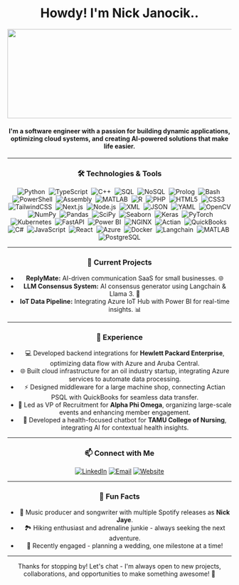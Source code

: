 <div align="center">

#  Howdy! I'm Nick Janocik..

<img src="https://media4.giphy.com/media/v1.Y2lkPTc5MGI3NjExaHhmODNkNDd1MjJwb3ZrcTd5bXQ4NWNwaWgyYnd4Y3N6anJza2tvbyZlcD12MV9pbnRlcm5hbF9naWZfYnlfaWQmY3Q9Zw/KmHueA88mFABT9GkkR/giphy.gif" width="600" height="200" />

#### I'm a software engineer with a passion for building dynamic applications, optimizing cloud systems, and creating AI-powered solutions that make life easier.

---

### 🛠️ Technologies & Tools  

<p>
<img src="https://img.shields.io/badge/-Python-3776AB?logo=python&logoColor=white" alt="Python"/>&nbsp;
<img src="https://img.shields.io/badge/-TypeScript-007ACC?logo=typescript&logoColor=white" alt="TypeScript"/>&nbsp;
<img src="https://img.shields.io/badge/-C++-00599C?logo=cplusplus&logoColor=white" alt="C++"/>&nbsp;
<img src="https://img.shields.io/badge/-SQL-4479A1?logo=sqlite&logoColor=white" alt="SQL"/>&nbsp;
<img src="https://img.shields.io/badge/-NoSQL-4DB33D?logo=mongodb&logoColor=white" alt="NoSQL"/>&nbsp;
<img src="https://img.shields.io/badge/-Prolog-FF5733?logo=prolog&logoColor=white" alt="Prolog"/>&nbsp;
<img src="https://img.shields.io/badge/-Bash-4EAA25?logo=gnubash&logoColor=white" alt="Bash"/>&nbsp;
<img src="https://img.shields.io/badge/-PowerShell-5391FE?logo=powershell&logoColor=white" alt="PowerShell"/>&nbsp;
<img src="https://img.shields.io/badge/-Assembly-6E4C13?logo=asm&logoColor=white" alt="Assembly"/>&nbsp;
<img src="https://img.shields.io/badge/-MATLAB-0076A8?logo=mathworks&logoColor=white" alt="MATLAB"/>&nbsp;
<img src="https://img.shields.io/badge/-R-276DC3?logo=r&logoColor=white" alt="R"/>&nbsp;
<img src="https://img.shields.io/badge/-PHP-777BB4?logo=php&logoColor=white" alt="PHP"/>&nbsp;
<img src="https://img.shields.io/badge/-HTML5-E34F26?logo=html5&logoColor=white" alt="HTML5"/>&nbsp;
<img src="https://img.shields.io/badge/-CSS3-1572B6?logo=css3&logoColor=white" alt="CSS3"/>&nbsp;
<img src="https://img.shields.io/badge/-TailwindCSS-38B2AC?logo=tailwindcss&logoColor=white" alt="TailwindCSS"/>&nbsp;
<img src="https://img.shields.io/badge/-Next.js-000000?logo=nextdotjs&logoColor=white" alt="Next.js"/>&nbsp;
<img src="https://img.shields.io/badge/-Node.js-339933?logo=nodedotjs&logoColor=white" alt="Node.js"/>&nbsp;
<img src="https://img.shields.io/badge/-XML-8A2BE2?logo=xml&logoColor=white" alt="XML"/>&nbsp;
<img src="https://img.shields.io/badge/-JSON-000000?logo=json&logoColor=white" alt="JSON"/>&nbsp;
<img src="https://img.shields.io/badge/-YAML-CB171E?logo=yaml&logoColor=white" alt="YAML"/>&nbsp;
<img src="https://img.shields.io/badge/-OpenCV-5C3EE8?logo=opencv&logoColor=white" alt="OpenCV"/>&nbsp;
<img src="https://img.shields.io/badge/-NumPy-013243?logo=numpy&logoColor=white" alt="NumPy"/>&nbsp;
<img src="https://img.shields.io/badge/-Pandas-150458?logo=pandas&logoColor=white" alt="Pandas"/>&nbsp;
<img src="https://img.shields.io/badge/-SciPy-8CAAE6?logo=scipy&logoColor=white" alt="SciPy"/>&nbsp;
<img src="https://img.shields.io/badge/-Seaborn-3776AB?logo=seaborn&logoColor=white" alt="Seaborn"/>&nbsp;
<img src="https://img.shields.io/badge/-Keras-D00000?logo=keras&logoColor=white" alt="Keras"/>&nbsp;
<img src="https://img.shields.io/badge/-PyTorch-EE4C2C?logo=pytorch&logoColor=white" alt="PyTorch"/>&nbsp;
<img src="https://img.shields.io/badge/-Kubernetes-326CE5?logo=kubernetes&logoColor=white" alt="Kubernetes"/>&nbsp;
<img src="https://img.shields.io/badge/-FastAPI-009688?logo=fastapi&logoColor=white" alt="FastAPI"/>&nbsp;
<img src="https://img.shields.io/badge/-PowerBI-F2C811?logo=powerbi&logoColor=black" alt="Power BI"/>&nbsp;
<img src="https://img.shields.io/badge/-NGINX-009639?logo=nginx&logoColor=white" alt="NGINX"/>&nbsp;
<img src="https://img.shields.io/badge/-Actian-0073A8?logo=actian&logoColor=white" alt="Actian"/>&nbsp;
<img src="https://img.shields.io/badge/-QuickBooks-2CA01C?logo=intuitquickbooks&logoColor=white" alt="QuickBooks"/>&nbsp;
<img src="https://img.shields.io/badge/-C%23-239120?logo=csharp&logoColor=white" alt="C#"/>&nbsp;
<img src="https://img.shields.io/badge/-JavaScript-F7DF1E?logo=javascript&logoColor=black" alt="JavaScript"/>&nbsp;
<img src="https://img.shields.io/badge/-React-61DAFB?logo=react&logoColor=black" alt="React"/>&nbsp;
<img src="https://img.shields.io/badge/-Azure-0078D4?logo=microsoftazure&logoColor=white" alt="Azure"/>&nbsp;
<img src="https://img.shields.io/badge/-Docker-2496ED?logo=docker&logoColor=white" alt="Docker"/>&nbsp;
<img src="https://img.shields.io/badge/-Langchain-FF5733?logo=langchain&logoColor=white" alt="Langchain"/>&nbsp;
<img src="https://img.shields.io/badge/-MATLAB-0076A8?logo=mathworks&logoColor=white" alt="MATLAB"/>&nbsp;
<img src="https://img.shields.io/badge/-PostgreSQL-336791?logo=postgresql&logoColor=white" alt="PostgreSQL"/>
</p>

---

### 🌱 Current Projects 

- **ReplyMate:** AI-driven communication SaaS for small businesses. 🌐
- **LLM Consensus System:** AI consensus generator using Langchain & Llama 3. 🤖
- **IoT Data Pipeline:** Integrating Azure IoT Hub with Power BI for real-time insights. 📊

---

### 💼 Experience  

- 💻 Developed backend integrations for **Hewlett Packard Enterprise**, optimizing data flow with Azure and Aruba Central.
- 🌐 Built cloud infrastructure for an oil industry startup, integrating Azure services to automate data processing.
- ⚡ Designed middleware for a large machine shop, connecting Actian PSQL with QuickBooks for seamless data transfer.
- 🎯 Led as VP of Recruitment for **Alpha Phi Omega**, organizing large-scale events and enhancing member engagement.
- 🤝 Developed a health-focused chatbot for **TAMU College of Nursing**, integrating AI for contextual health insights.

---

### 📫 Connect with Me  

<p>
<a href="https://www.linkedin.com/in/nickjanocik"><img src="https://img.shields.io/badge/LinkedIn-0077B5?logo=linkedin&logoColor=white" alt="LinkedIn"/></a>
<a href="mailto:nickjanocik@gmail.com"><img src="https://img.shields.io/badge/Email-D14836?logo=gmail&logoColor=white" alt="Email"/></a>
<a href="https://www.yourreplymate.com"><img src="https://img.shields.io/badge/Website-000000?logo=vercel&logoColor=white" alt="Website"/></a>
</p>

---

### 🎯 Fun Facts  

- 🎸 Music producer and songwriter with multiple Spotify releases as **Nick Jaye**.  
- 🏞️ Hiking enthusiast and adrenaline junkie - always seeking the next adventure.  
- 💍 Recently engaged - planning a wedding, one milestone at a time!

---

Thanks for stopping by! Let's chat - I'm always open to new projects, collaborations, and opportunities to make something awesome! 🚀

</div>
